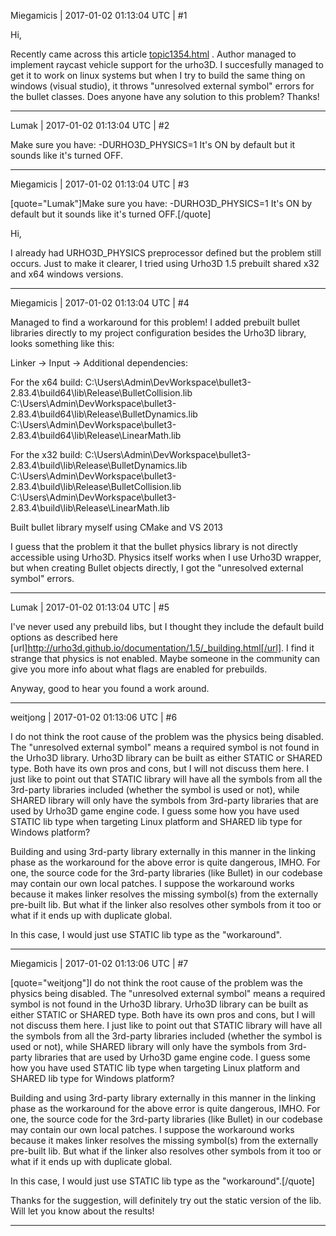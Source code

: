 Miegamicis | 2017-01-02 01:13:04 UTC | #1

Hi, 

Recently came across this article [topic1354.html](http://discourse.urho3d.io/t/btraycastvehicle-example/1306/1) . Author managed to implement raycast vehicle support for the urho3D. I succesfully managed to get it to work on linux systems but when I try to build the same thing on windows (visual studio), it throws "unresolved external symbol" errors for the bullet classes. Does anyone have any solution to this problem? Thanks!

-------------------------

Lumak | 2017-01-02 01:13:04 UTC | #2

Make sure you have: -DURHO3D_PHYSICS=1
It's ON by default but it sounds like it's turned OFF.

-------------------------

Miegamicis | 2017-01-02 01:13:04 UTC | #3

[quote="Lumak"]Make sure you have: -DURHO3D_PHYSICS=1
It's ON by default but it sounds like it's turned OFF.[/quote]

Hi, 

I already had URHO3D_PHYSICS preprocessor defined but the problem still occurs.
Just to make it clearer, I tried  using Urho3D 1.5 prebuilt shared x32 and x64 windows versions.

-------------------------

Miegamicis | 2017-01-02 01:13:04 UTC | #4

Managed to find a workaround for this problem! I added prebuilt bullet libraries directly to my project configuration besides the Urho3D library, looks something like this:

Linker -> Input -> Additional dependencies:

For the x64 build:
C:\Users\Admin\DevWorkspace\bullet3-2.83.4\build64\lib\Release\BulletCollision.lib
C:\Users\Admin\DevWorkspace\bullet3-2.83.4\build64\lib\Release\BulletDynamics.lib
C:\Users\Admin\DevWorkspace\bullet3-2.83.4\build64\lib\Release\LinearMath.lib

For the x32 build:
C:\Users\Admin\DevWorkspace\bullet3-2.83.4\build\lib\Release\BulletDynamics.lib
C:\Users\Admin\DevWorkspace\bullet3-2.83.4\build\lib\Release\BulletCollision.lib
C:\Users\Admin\DevWorkspace\bullet3-2.83.4\build\lib\Release\LinearMath.lib

Built bullet library myself using CMake and VS 2013

I guess that the problem it that the bullet physics library is not directly accessible using Urho3D. Physics itself works when I use Urho3D wrapper, but when creating Bullet objects directly, I got the "unresolved external symbol" errors.

-------------------------

Lumak | 2017-01-02 01:13:04 UTC | #5

I've never used any prebuild libs, but I thought they include the default build options as described here [url]http://urho3d.github.io/documentation/1.5/_building.html[/url].  I find it strange that physics is not enabled.  Maybe someone in the community can give you more info about what flags are enabled for prebuilds.

Anyway, good to hear you found a work around.

-------------------------

weitjong | 2017-01-02 01:13:06 UTC | #6

I do not think the root cause of the problem was the physics being disabled. The "unresolved external symbol" means a required symbol is not found in the Urho3D library. Urho3D library can be built as either STATIC or SHARED type. Both have its own pros and cons, but I will not discuss them here. I just like to point out that STATIC library will have all the symbols from all the 3rd-party libraries included (whether the symbol is used or not), while SHARED library will only have the symbols from 3rd-party libraries that are used by Urho3D game engine code. I guess some how you have used STATIC lib type when targeting Linux platform and SHARED lib type for Windows platform?

Building and using 3rd-party library externally in this manner in the linking phase as the workaround for the above error is quite dangerous, IMHO. For one, the source code for the 3rd-party libraries (like Bullet) in our codebase may contain our own local patches. I suppose the workaround works because it makes linker resolves the missing symbol(s) from the externally pre-built lib. But what if the linker also resolves other symbols from it too or what if it ends up with duplicate global.

In this case, I would just use STATIC lib type as the "workaround".

-------------------------

Miegamicis | 2017-01-02 01:13:06 UTC | #7

[quote="weitjong"]I do not think the root cause of the problem was the physics being disabled. The "unresolved external symbol" means a required symbol is not found in the Urho3D library. Urho3D library can be built as either STATIC or SHARED type. Both have its own pros and cons, but I will not discuss them here. I just like to point out that STATIC library will have all the symbols from all the 3rd-party libraries included (whether the symbol is used or not), while SHARED library will only have the symbols from 3rd-party libraries that are used by Urho3D game engine code. I guess some how you have used STATIC lib type when targeting Linux platform and SHARED lib type for Windows platform?

Building and using 3rd-party library externally in this manner in the linking phase as the workaround for the above error is quite dangerous, IMHO. For one, the source code for the 3rd-party libraries (like Bullet) in our codebase may contain our own local patches. I suppose the workaround works because it makes linker resolves the missing symbol(s) from the externally pre-built lib. But what if the linker also resolves other symbols from it too or what if it ends up with duplicate global.

In this case, I would just use STATIC lib type as the "workaround".[/quote]

Thanks for the suggestion, will definitely try out the static version of the lib. Will let you know about the results!

-------------------------


